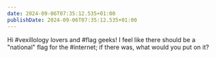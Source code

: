 ```yaml
---
date: 2024-09-06T07:35:12.535+01:00
publishDate: 2024-09-06T07:35:12.535+01:00
---
```


Hi #vexillology lovers and #flag geeks! I feel like there should be a "national" flag for the #internet; if there was, what would you put on it?
